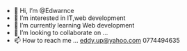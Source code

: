 - 👋 Hi, I’m @Edwarnce
- 👀 I’m interested in IT,web development
- 🌱 I’m currently learning Web development
- 💞️ I’m looking to collaborate on ...
- 📫 How to reach me ...
eddy.up@yahoo.com
0774494635

<!---
Edwarnce/Edwarnce is a ✨ special ✨ repository because its `README.md` (this file) appears on your GitHub profile.
You can click the Preview link to take a look at your changes.
--->
